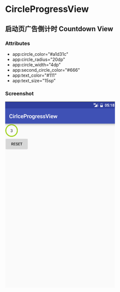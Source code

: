 # CircleProgressView


## 启动页广告倒计时 Countdown View

### Attributes 
* app:circle_color="#a1d31c"
* app:circle_radius="20dp"
* app:circle_width="4dp"
* app:second_circle_color="#666"
* app:text_color="#111"
* app:text_size="15sp"

### Screenshot
![](https://github.com/Thewhitelight/CircleProgressView/blob/master/gif.gif)

